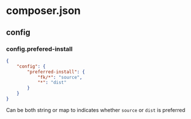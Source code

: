 # composer.json

## config

### config.prefered-install

```json
{
    "config": {
        "preferred-install": {
            "fk/*": "source",
            "*": "dist"
        }
    }    
}
```

Can be both string or map to indicates whether `source` or `dist` is preferred